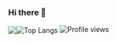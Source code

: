 ### Hi there 👋

<img align="center" src="https://github-readme-stats.vercel.app/api?username=SunzeY&show_icons=true&hide_title=true&hide_border=true" /><img align="center" alt="Top Langs" src="https://github-readme-stats.vercel.app/api/top-langs/?username=SunzeY&layout=compact&show_icons=true&hide_border=true" />
![Profile views](https://gpvc.arturio.dev/[SunzeY])
